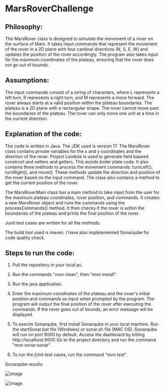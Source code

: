 # MarsRoverChallenge


## Philosophy:

The MarsRover class is designed to simulate the movement of a rover on the surface of Mars. It takes input commands that represent the movement of the rover in a 2D plane with four cardinal directions (N, S, E, W) and updates the position of the rover accordingly. The program also takes input for the maximum coordinates of the plateau, ensuring that the rover does not go out of bounds.

## Assumptions:

The input commands consist of a string of characters, where L represents a left turn, R represents a right turn, and M represents a move forward.
The rover always starts at a valid position within the plateau boundaries.
The plateau is a 2D plane with a rectangular shape.
The rover cannot move past the boundaries of the plateau.
The rover can only move one unit at a time in the current direction.

## Explanation of the code:

The code is written in Java. The JDK used is version 17.
The MarsRover class contains private variables for the x and y coordinates and the direction of the rover. Project Lombok is used to generate field baased construct and setters and getters. This avoids boiler plate code. It also contains three methods to process the movement commands: turnLeft(), turnRight(), and move(). These methods update the direction and position of the rover based on the input command. The class also contains a method to get the current position of the rover.

The MarsRoverMain class has a main method to take input from the user for the maximum plateau coordinates, rover position, and commands. It creates a new MarsRover object and runs the commands using the processCommands() method. It then checks if the rover is within the boundaries of the plateau and prints the final position of the rover.

Junit test cases are written for all the methods.

The build tool used is maven. I have also impletemented Sonarqube for code quality check.

## Steps to run the code:

1. Pull the repository in your local pc.

2. Run the commands "mvn clean", then "mvn install".

3. Run the java application.

4. Enter the maximum coordinates of the plateau and the rover's initial position and commands as input when prompted by the program.
The program will output the final position of the rover after executing the commands. If the rover goes out of bounds, an error message will be displayed.

5. To execite Sonarqube, first install Sonarqube in your local machine.
Run the startSonar.bat file (Windows) or sonar.sh file (MAC OS).
Sonarqube will run on port 9000 by default. Access the dashboard by hitting http://localhost:9000
Go to the project directory and run the command "mvn sonar:sonar".

6. To run the jUnit test cases, run the command "mvn test".

Sonarqube results:

![image](https://user-images.githubusercontent.com/22928913/224025991-5bd7a231-11ed-4052-9c0a-dacfc18afe60.png)

![image](https://user-images.githubusercontent.com/22928913/224026186-ad486747-a3c4-4e8e-a4ed-a247257286e7.png)
